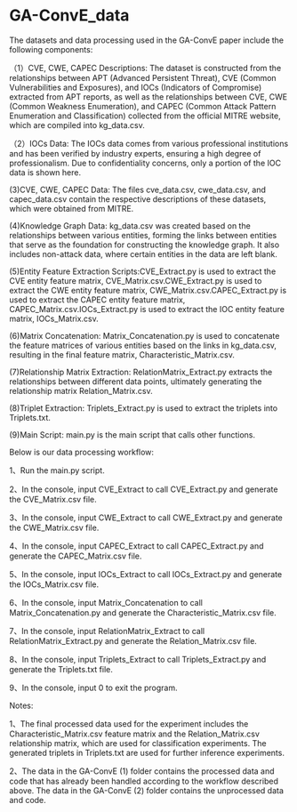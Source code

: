 # GA-ConvE_data
The datasets and data processing used in the GA-ConvE paper include the following components:

（1）CVE, CWE, CAPEC Descriptions: The dataset is constructed from the relationships between APT (Advanced Persistent Threat), CVE (Common Vulnerabilities and Exposures), and IOCs (Indicators of Compromise) extracted from APT reports, as well as the relationships between CVE, CWE (Common Weakness Enumeration), and CAPEC (Common Attack Pattern Enumeration and Classification) collected from the official MITRE website, which are compiled into kg_data.csv.

（2）IOCs Data: The IOCs data comes from various professional institutions and has been verified by industry experts, ensuring a high degree of professionalism. Due to confidentiality concerns, only a portion of the IOC data is shown here.

(3)CVE, CWE, CAPEC Data: The files cve_data.csv, cwe_data.csv, and capec_data.csv contain the respective descriptions of these datasets, which were obtained from MITRE.

(4)Knowledge Graph Data: kg_data.csv was created based on the relationships between various entities, forming the links between entities that serve as the foundation for constructing the knowledge graph. It also includes non-attack data, where certain entities in the data are left blank.

(5)Entity Feature Extraction Scripts:CVE_Extract.py is used to extract the CVE entity feature matrix, CVE_Matrix.csv.CWE_Extract.py is used to extract the CWE entity feature matrix, CWE_Matrix.csv.CAPEC_Extract.py is used to extract the CAPEC entity feature matrix, CAPEC_Matrix.csv.IOCs_Extract.py is used to extract the IOC entity feature matrix, IOCs_Matrix.csv.

(6)Matrix Concatenation: Matrix_Concatenation.py is used to concatenate the feature matrices of various entities based on the links in kg_data.csv, resulting in the final feature matrix, Characteristic_Matrix.csv.

(7)Relationship Matrix Extraction: RelationMatrix_Extract.py extracts the relationships between different data points, ultimately generating the relationship matrix Relation_Matrix.csv.

(8)Triplet Extraction: Triplets_Extract.py is used to extract the triplets into Triplets.txt.

(9)Main Script: main.py is the main script that calls other functions.



Below is our data processing workflow:

1、Run the main.py script.

2、In the console, input CVE_Extract to call CVE_Extract.py and generate the CVE_Matrix.csv file.

3、In the console, input CWE_Extract to call CWE_Extract.py and generate the CWE_Matrix.csv file.

4、In the console, input CAPEC_Extract to call CAPEC_Extract.py and generate the CAPEC_Matrix.csv file.

5、In the console, input IOCs_Extract to call IOCs_Extract.py and generate the IOCs_Matrix.csv file.

6、In the console, input Matrix_Concatenation to call Matrix_Concatenation.py and generate the Characteristic_Matrix.csv file.

7、In the console, input RelationMatrix_Extract to call RelationMatrix_Extract.py and generate the Relation_Matrix.csv file.

8、In the console, input Triplets_Extract to call Triplets_Extract.py and generate the Triplets.txt file.

9、In the console, input 0 to exit the program.

Notes:

1、The final processed data used for the experiment includes the Characteristic_Matrix.csv feature matrix and the Relation_Matrix.csv relationship matrix, which are used for classification experiments. The generated triplets in Triplets.txt are used for further inference experiments.

2、The data in the GA-ConvE (1) folder contains the processed data and code that has already been handled according to the workflow described above. The data in the GA-ConvE (2) folder contains the unprocessed data and code.






















